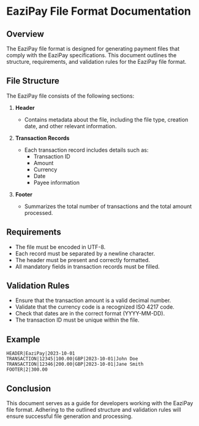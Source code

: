 # EaziPay File Format Documentation

## Overview
The EaziPay file format is designed for generating payment files that comply with the EaziPay specifications. This document outlines the structure, requirements, and validation rules for the EaziPay file format.

## File Structure
The EaziPay file consists of the following sections:

1. **Header**
   - Contains metadata about the file, including the file type, creation date, and other relevant information.

2. **Transaction Records**
   - Each transaction record includes details such as:
     - Transaction ID
     - Amount
     - Currency
     - Date
     - Payee information

3. **Footer**
   - Summarizes the total number of transactions and the total amount processed.

## Requirements
- The file must be encoded in UTF-8.
- Each record must be separated by a newline character.
- The header must be present and correctly formatted.
- All mandatory fields in transaction records must be filled.

## Validation Rules
- Ensure that the transaction amount is a valid decimal number.
- Validate that the currency code is a recognized ISO 4217 code.
- Check that dates are in the correct format (YYYY-MM-DD).
- The transaction ID must be unique within the file.

## Example
```
HEADER|EaziPay|2023-10-01
TRANSACTION|12345|100.00|GBP|2023-10-01|John Doe
TRANSACTION|12346|200.00|GBP|2023-10-01|Jane Smith
FOOTER|2|300.00
```

## Conclusion
This document serves as a guide for developers working with the EaziPay file format. Adhering to the outlined structure and validation rules will ensure successful file generation and processing.